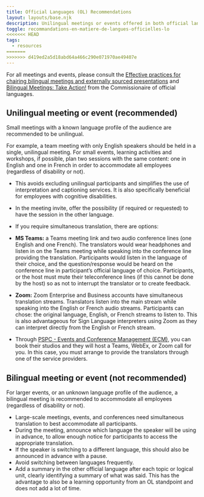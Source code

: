 ```yaml
---
title: Official Languages (OL) Recommendations
layout: layouts/base.njk
description: Unilingual meetings or events offered in both official languages (English and French) are preferred. There are, however, best practices to follow when it comes to bilingualism.
toggle: recommandations-en-matiere-de-langues-officielles-lo
<<<<<<< HEAD
tags:
  - resources
=======
>>>>>>> d419ed2a5d18abd64a466c290e071970ae49407e
---
```


For all meetings and events, please consult the [Effective practices for chairing bilingual meetings and externally sourced presentations](https://www.clo-ocol.gc.ca/en/resources/public-servants/bilingual-meetings) and [Bilingual Meetings: Take Action!](https://www.clo-ocol.gc.ca/en/resources/public-servants/bilingual-meetings) from the Commissionaire of official languages.

## Unilingual meeting or event (recommended)

Small meetings with a known language profile of the audience are recommended to be unilingual.

For example, a team meeting with only English speakers should be held in a single, unilingual meeting. For small events, learning activities and workshops, if possible, plan two sessions with the same content: one in English and one in French in order to accommodate all employees (regardless of disability or not).

- This avoids excluding unilingual participants and simplifies the use of interpretation and captioning services. It is also specifically beneficial for employees with cognitive disabilities.
- In the meeting invite, offer the possibility (if required or requested) to have the session in the other language.
- If you require simultaneous translation, there are options:

- **MS Teams:** a Teams meeting link and two audio conference lines (one English and one French). The translators would wear headphones and listen in on the Teams meeting while speaking into the conference line providing the translation. Participants would listen in the language of their choice, and the question/response would be heard on the conference line in participant’s official language of choice. Participants, or the host must mute their teleconference lines (if this cannot be done by the host) so as not to interrupt the translator or to create feedback.
- **Zoom:** Zoom Enterprise and Business accounts have simultaneous translation streams. Translators listen into the main stream while speaking into the English or French audio streams. Participants can chose: the original language, English, or French streams to listen to. This is also advantageous for Sign Language interpreters using Zoom as they can interpret directly from the English or French stream.
- Through [PSPC - Events and Conference Management (ECM)](https://www.tpsgc-pwgsc.gc.ca/biens-property/gec-ecm/index-eng.html), you can book their studios and they will host a Teams, WebEx, or Zoom call for you. In this case, you must arrange to provide the translators through one of the service providers.

## Bilingual meeting or event (not recommended)

For larger events, or an unknown language profile of the audience, a bilingual meeting is recommended to accommodate all employees (regardless of disability or not).

- Large-scale meetings, events, and conferences need simultaneous translation to best accommodate all participants.
- During the meeting, announce which language the speaker will be using in advance, to allow enough notice for participants to access the appropriate translation.
- If the speaker is switching to a different language, this should also be announced in advance with a pause.
- Avoid switching between languages frequently.
- Add a summary in the other official language after each topic or logical unit, clearly identifying a summary of what was said. This has the advantage to also be a learning opportunity from an OL standpoint and does not add a lot of time.
